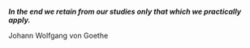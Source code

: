 _**In the end we retain from our studies only that which we practically apply.**_

Johann Wolfgang von Goethe